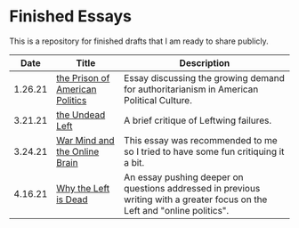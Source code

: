 # Finished Essays

This is a repository for finished drafts that I am ready to share publicly.

| Date | Title | Description  |
| --- | --- | --- |
| 1.26.21 | [the Prison of American Politics](thePrisonofAmericanPolitics.md) | Essay discussing the growing demand for authoritarianism in American Political Culture. |
| 3.21.21 | [the Undead Left](UndeadLeft.md) | A brief critique of Leftwing failures. |
| 3.24.21  | [War Mind and the Online Brain](WarMindOnlineBrain.md) | This essay was recommended to me so I tried to have some fun critiquing it a bit. |
| 4.16.21 | [Why the Left is Dead](WhytheLeftisDead.md) | An essay pushing deeper on questions addressed in previous writing with a greater focus on the Left and "online politics". |